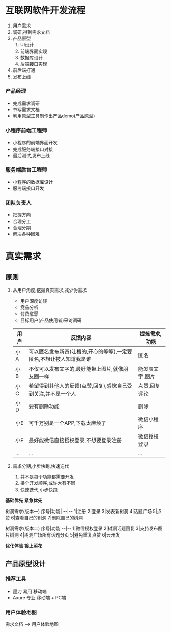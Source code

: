 # 互联网软件开发流程

1. 用户需求
2. 调研,得到需求文档
3. 产品原型
   1. UI设计  
   2. 前端界面实现
   3. 数据库设计
   4. 后端接口实现
4. 前后端打通
5. 发布上线

### 产品经理
- 完成需求调研
- 书写需求文档
- 利用原型工具制作出产品demo(产品原型)

### 小程序前端工程师
- 小程序的前端界面开发
- 完成服务端接口对接
- 最后测试,发布上线

### 服务端后台工程师
- 小程序的数据库设计
- 服务端接口开发

### 团队负责人
- 把握方向
- 合理分工
- 合理分期
- 解决各种困难

# 真实需求
## 原则
1. 从用户角度,挖掘真实需求,减少伪需求
    - 用户深度访谈
    - 竞品分析
    - 付费意愿
    - 目标用户(产品使用者)采访调研

    用户|反馈内容|提炼需求,功能
    --|--|--
    小A|可以匿名发布新奇(吐槽的,开心的等等),一定要匿名,不想让被人知道我是谁|匿名
    小B|不仅可以发布文字的,最好能带上图片,就像朋友圈一样|能发表文字,图片
    小C|希望得到其他人的反馈(点赞,回复),感觉自己受到关注,并不是一个人|点赞,回复评论
    小D|要有删除功能|删除
    小E|可千万别是一个APP,下载太麻烦了|微信小程序
    小F |最好能微信直接授权登录,不想要登录注册|微信授权登录
    ...|...|...

2. 需求分期,小步快跑,快速迭代
    1. 并不是每个功能都需要开发
    2. 换个开发顺序,或许大有不同
    3. 快速迭代,小步快跑

**基础优先**
**紧急优先**

树洞需求(版本一)
序号|功能|
--|--
1|注册
2|登录
3|发表新树洞
4|话题广场
5|点赞
6|查看自己的树洞
7|删除自己的树洞



树洞需求(版本二)
序号|功能
--|--
1|微信授权登录
2|树洞话题回复
3|支持发布图片树洞
4|树洞广场所有话题分页
5|避免重复点赞
6|云开发

**优化体验**
**锦上添花**

## 产品原型设计
### 推荐工具
- 墨刀  易用 移动端
- Axure   专业  移动端  + PC端


### 用户体验地图
需求文档 --> 用户体验地图
